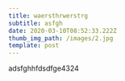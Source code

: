 ```yaml
---
title: waersthrwerstrg
subtitle: asfgh
date: 2020-03-10T08:52:33.222Z
thumb_img_path: /images/2.jpg
template: post
---
```

adsfghhfdsdfge4324